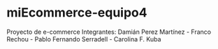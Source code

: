 # miEcommerce-equipo4
Proyecto de e-commerce
Integrantes:
Damián Perez Martínez - Franco Rechou - Pablo Fernando Serradell - Carolina F. Kuba
